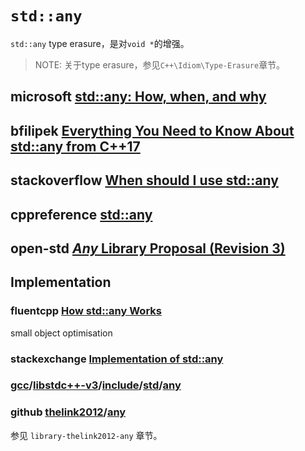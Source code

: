 # `std::any`

`std::any` type erasure，是对`void *`的增强。

> NOTE: 关于type erasure，参见`C++\Idiom\Type-Erasure`章节。

## microsoft [std::any: How, when, and why](https://devblogs.microsoft.com/cppblog/stdany-how-when-and-why/)



## bfilipek [Everything You Need to Know About std::any from C++17](https://www.bfilipek.com/2018/06/any.html)





## stackoverflow [When should I use std::any](https://stackoverflow.com/questions/52715219/when-should-i-use-stdany)



## cppreference [std::any](https://en.cppreference.com/w/cpp/utility/any)



## open-std [*Any* Library Proposal (Revision 3)](http://www.open-std.org/jtc1/sc22/wg21/docs/papers/2013/n3804.html)



## Implementation



### fluentcpp [How std::any Works](https://www.fluentcpp.com/2021/02/05/how-stdany-works/)

small object optimisation



### stackexchange [Implementation of std::any](https://codereview.stackexchange.com/questions/219075/implementation-of-stdany)





### [gcc](https://github.com/gcc-mirror/gcc)/[libstdc++-v3](https://github.com/gcc-mirror/gcc/tree/master/libstdc%2B%2B-v3)/[include](https://github.com/gcc-mirror/gcc/tree/master/libstdc%2B%2B-v3/include)/[std](https://github.com/gcc-mirror/gcc/tree/master/libstdc%2B%2B-v3/include/std)/[any](https://github.com/gcc-mirror/gcc/blob/master/libstdc%2B%2B-v3/include/std/any)



### github [thelink2012](https://github.com/thelink2012)/**[any](https://github.com/thelink2012/any)**

参见 `library-thelink2012-any` 章节。